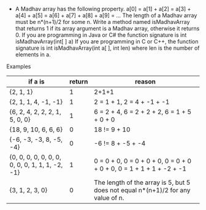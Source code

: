 - A Madhav array has the following property.
  a[0] = a[1] + a[2] = a[3] + a[4] + a[5] = a[6] + a[7] + a[8] + a[9] = …
  The length of a Madhav array must be n\*(n+1)/2 for some n.
  Write a method named isMadhavArray that returns 1 if its array argument is a Madhav array,
  otherwise it returns 0. If you are programming in Java or C# the function signature is
  int isMadhavArray(int[ ] a)
  If you are programming in C or C++, the function signature is
  int isMadhavArray(int a[ ], int len) where len is the number of elements in a.

Examples

| if a is                                         | return | reason                                                                            |
| ----------------------------------------------- | ------ | --------------------------------------------------------------------------------- |
| {2, 1, 1}                                       | 1      | 2+1+1                                                                             |
| {2, 1, 1, 4, -1, -1}                            | 1      | 2 = 1 + 1, 2 = 4 + -1 + -1                                                        |
| {6, 2, 4, 2, 2, 2, 1, 5, 0, 0}                  | 1      | 6 = 2 + 4, 6 = 2 + 2 + 2, 6 = 1 + 5 + 0 + 0                                       |
| {18, 9, 10, 6, 6, 6}                            | 0      | 18 != 9 + 10                                                                      |
| {-6, -3, -3, 8, -5, -4}                         | 0      | -6 != 8 + -5 + -4                                                                 |
| {0, 0, 0, 0, 0, 0, 0, 0, 0, 0, 1, 1, 1, -2, -1} | 1      | 0 = 0 + 0, 0 = 0 + 0 + 0, 0 = 0 + 0 + 0 + 0, 0 = 1 + 1 + 1 + -2 + -1              |
| {3, 1, 2, 3, 0}                                 | 0      | The length of the array is 5, but 5 does not equal n\*(n+1)/2 for any value of n. |
